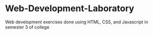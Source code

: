 # Web-Development-Laboratory
Web development exercises done using HTML, CSS, and Javascript in semester 3 of college 
